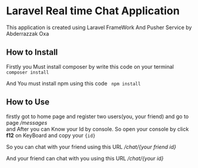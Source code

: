 # Laravel Real time Chat Application

This application is created using Laravel FrameWork And Pusher Service by Abderrazzak Oxa

## How to Install

Firstly you Must install composer by write this code on your terminal
<code> composer install </code> </br>

And You must install npm using this code <code> npm install </code>

## How to Use

firstly got to home page and register two users(you, your friend) and go to page */messages* </br>
and After you can Know your Id by console. So open your console by click **f12** on KeyBoard and copy your <code>{id}</code> </br>

So you can chat with your friend using this URL */chat/{your friend id}* </br>

And your friend can chat with you using this URL */chat/{your id}* </br>

